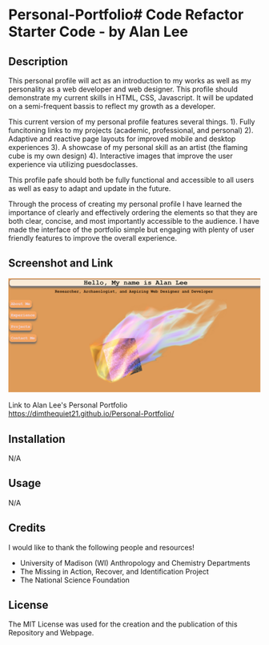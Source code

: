 # Personal-Portfolio# Code Refactor Starter Code - by Alan Lee

## Description

This personal profile will act as an introduction to my works as well as my personality as a web developer and web designer. This profile should demonstrate my current skills in HTML, CSS, Javascript. It will be updated on a semi-frequent bassis to reflect my growth as a developer.


This current version of my personal profile features several things.
1). Fully funcitoning links to my projects (academic, professional, and personal)
2). Adaptive and reactive page layouts for improved mobile and desktop experiences
3). A showcase of my personal skill as an artist (the flaming cube is my own design)
4). Interactive images that improve the user experience via utilizing puesdoclasses.

This profile pafe should both be fully functional and accessible to all users as well as easy to adapt and update in the future.

Through the process of creating my personal profile I have learned the importance of clearly and effectively ordering the elements so that they are both clear, concise, and most importantly accessible to the audience. I have made the interface of the portfolio simple but engaging with plenty of user friendly features to improve the overall experience.

## Screenshot and Link

![Screenshot of Personal Portfolio of Alan Lee](/assets/images/screenshot.png?raw=true "Alan Lee's Portfolio")

Link to Alan Lee's Personal Portfolio https://dimthequiet21.github.io/Personal-Portfolio/

## Installation

N/A

## Usage

N/A

## Credits

I would like to thank the following people and resources!
- University of Madison (WI) Anthropology and Chemistry Departments
- The Missing in Action, Recover, and Identification Project
- The National Science Foundation

## License

The MIT License was used for the creation and the publication of this Repository and Webpage.